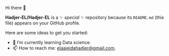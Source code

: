Hi there 👋


**Hadjer-EL/Hadjer-EL** is a ✨ _special_ ✨ repository because its `README.md` (this file) appears on your GitHub profile.

Here are some ideas to get you started:

- 🌱 I’m currently learning Data science.
- 📫 How to reach me: elaaieidahadjer@gmail.com.
